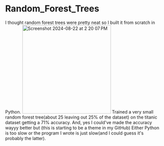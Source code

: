 # Random_Forest_Trees
I thought random forest trees were pretty neat so I built it from scratch in Python. 
<img width="284" alt="Screenshot 2024-08-22 at 2 20 07 PM" src="https://github.com/user-attachments/assets/111c58f7-729d-4aae-b470-4f402a18deb8">
Trained a very small random forest tree(about 25 leaving out 25% of the dataset) on the titanic dataset getting a 71% accuracy. And, yes I could've made the accuracy wayyy better but 
(this is starting to be a theme in my GitHub) Either Python is too slow or the program I wrote is just slow(and I could guess it's probably the latter). 
